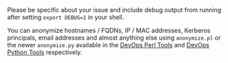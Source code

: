 Please be specific about your issue and include debug output from running after setting `export DEBUG=1` in your shell.

You can anonymize hostnames / FQDNs, IP / MAC addresses, Kerberos principals, email addresses and almost anything else using `anonymize.pl` or the newer `anonymize.py` available in the [DevOps Perl Tools](https://github.com/nholuongut/DevOps-Perl-tools) and [DevOps Python Tools](https://github.com/nholuongut/DevOps-Python-tools) respectively.
